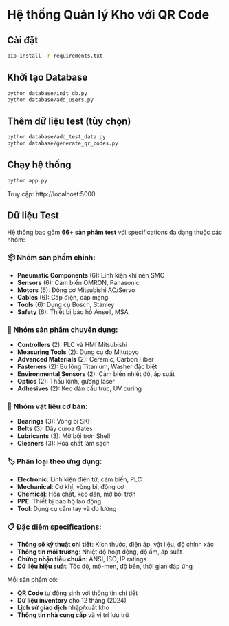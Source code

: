 # Hệ thống Quản lý Kho với QR Code

## Cài đặt
```bash
pip install -r requirements.txt
```

## Khởi tạo Database
```bash
python database/init_db.py
python database/add_users.py
```

## Thêm dữ liệu test (tùy chọn)
```bash
python database/add_test_data.py
python database/generate_qr_codes.py
```

## Chạy hệ thống
```bash
python app.py
```

Truy cập: http://localhost:5000

## Dữ liệu Test
Hệ thống bao gồm **66+ sản phẩm test** với specifications đa dạng thuộc các nhóm:

### 📦 Nhóm sản phẩm chính:
- **Pneumatic Components** (6): Linh kiện khí nén SMC
- **Sensors** (6): Cảm biến OMRON, Panasonic  
- **Motors** (6): Động cơ Mitsubishi AC/Servo
- **Cables** (6): Cáp điện, cáp mạng
- **Tools** (6): Dụng cụ Bosch, Stanley
- **Safety** (6): Thiết bị bảo hộ Ansell, MSA

### 🔬 Nhóm sản phẩm chuyên dụng:
- **Controllers** (2): PLC và HMI Mitsubishi
- **Measuring Tools** (2): Dụng cụ đo Mitutoyo
- **Advanced Materials** (2): Ceramic, Carbon Fiber
- **Fasteners** (2): Bu lông Titanium, Washer đặc biệt
- **Environmental Sensors** (2): Cảm biến nhiệt độ, áp suất
- **Optics** (2): Thấu kính, gương laser
- **Adhesives** (2): Keo dán cấu trúc, UV curing

### 🧪 Nhóm vật liệu cơ bản:
- **Bearings** (3): Vòng bi SKF
- **Belts** (3): Dây curoa Gates  
- **Lubricants** (3): Mỡ bôi trơn Shell
- **Cleaners** (3): Hóa chất làm sạch

### 🏷️ Phân loại theo ứng dụng:
- **Electronic**: Linh kiện điện tử, cảm biến, PLC
- **Mechanical**: Cơ khí, vòng bi, động cơ
- **Chemical**: Hóa chất, keo dán, mỡ bôi trơn
- **PPE**: Thiết bị bảo hộ lao động
- **Tool**: Dụng cụ cầm tay và đo lường

### 📋 Đặc điểm specifications:
- **Thông số kỹ thuật chi tiết**: Kích thước, điện áp, vật liệu, độ chính xác
- **Thông tin môi trường**: Nhiệt độ hoạt động, độ ẩm, áp suất
- **Chứng nhận tiêu chuẩn**: ANSI, ISO, IP ratings
- **Dữ liệu hiệu suất**: Tốc độ, mô-men, độ bền, thời gian đáp ứng

Mỗi sản phẩm có:
- **QR Code** tự động sinh với thông tin chi tiết
- **Dữ liệu inventory** cho 12 tháng (2024)
- **Lịch sử giao dịch** nhập/xuất kho
- **Thông tin nhà cung cấp** và vị trí lưu trữ
